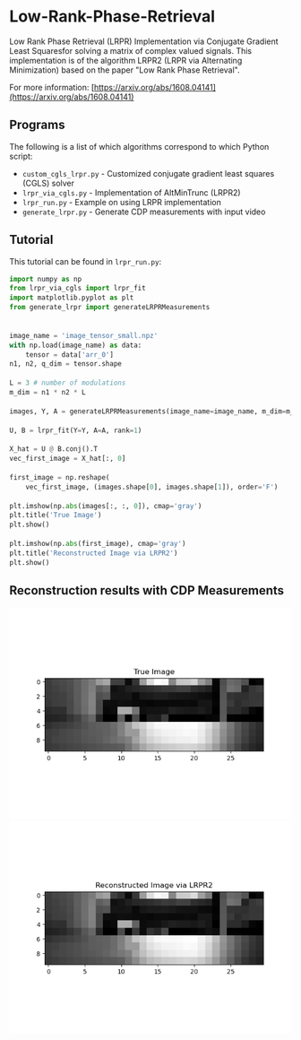 # Low-Rank-Phase-Retrieval

Low Rank Phase Retrieval (LRPR) Implementation via Conjugate Gradient Least Squaresfor solving a matrix of complex valued signals. This implementation is of the algorithm LRPR2 (LRPR via Alternating Minimization) based on the paper "Low Rank Phase Retrieval".

For more information: [https://arxiv.org/abs/1608.04141](https://arxiv.org/abs/1608.04141)

## Programs

The following is a list of which algorithms correspond to which Python script:

* `custom_cgls_lrpr.py` - Customized conjugate gradient least squares (CGLS) solver
* `lrpr_via_cgls.py` - Implementation of AltMinTrunc (LRPR2)
* `lrpr_run.py` - Example on using LRPR implementation
* `generate_lrpr.py` - Generate CDP measurements with input video

## Tutorial

This tutorial can be found in `lrpr_run.py`:

```python
import numpy as np
from lrpr_via_cgls import lrpr_fit
import matplotlib.pyplot as plt
from generate_lrpr import generateLRPRMeasurements


image_name = 'image_tensor_small.npz'
with np.load(image_name) as data:
    tensor = data['arr_0']
n1, n2, q_dim = tensor.shape

L = 3 # number of modulations
m_dim = n1 * n2 * L

images, Y, A = generateLRPRMeasurements(image_name=image_name, m_dim=m_dim, L=L)

U, B = lrpr_fit(Y=Y, A=A, rank=1)

X_hat = U @ B.conj().T
vec_first_image = X_hat[:, 0]

first_image = np.reshape(
    vec_first_image, (images.shape[0], images.shape[1]), order='F')

plt.imshow(np.abs(images[:, :, 0]), cmap='gray')
plt.title('True Image')
plt.show()

plt.imshow(np.abs(first_image), cmap='gray')
plt.title('Reconstructed Image via LRPR2')
plt.show()   

```

## Reconstruction results with CDP Measurements

![Original Image](true_image.png)
![Reconstructed Image](reconstructed.png)

